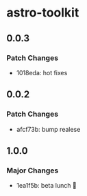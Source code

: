 # astro-toolkit

## 0.0.3

### Patch Changes

- 1018eda: hot fixes

## 0.0.2

### Patch Changes

- afcf73b: bump realese

## 1.0.0

### Major Changes

- 1ea1f5b: beta lunch 🚀
